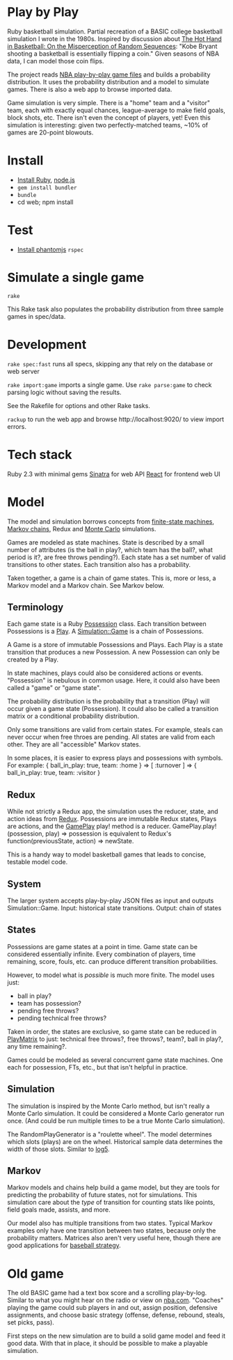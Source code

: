 Play by Play
============
Ruby basketball simulation. Partial recreation of a BASIC college basketball simulation I wrote in the 1980s. Inspired by discussion about
[The Hot Hand in Basketball: On the Misperception of Random Sequences](http://bit.ly/1PkU2Qh):
"Kobe Bryant shooting a basketball is essentially flipping a coin." Given seasons of NBA data, I can model those coin flips.

The project reads [NBA play-by-play game files](/) and builds a probability distribution. It uses the probability distribution and a model to
simulate games. There is also a web app to browse imported data.

Game simulation is very simple. There is a "home" team and a "visitor" team, each with exactly equal chances, league-average to make field
goals, block shots, etc. There isn't even the concept of players, yet! Even this simulation is interesting: given two perfectly-matched
teams, ~10% of games are 20-point blowouts.

Install
=======
 * [Install Ruby](https://www.ruby-lang.org/en/documentation/installation/), [node.js](https://nodejs.org/en/download/)
 * `gem install bundler`
 * `bundle`
 * cd web; npm install

Test
====
 * [Install phantomjs](http://phantomjs.org/download.html)
`rspec`

Simulate a single game
======================
`rake`

This Rake task also populates the probability distribution from three sample games in spec/data.

Development
===========
`rake spec:fast` runs all specs, skipping any that rely on the database or web server

`rake import:game` imports a single game. Use `rake parse:game` to check parsing logic without saving the results.

See the Rakefile for options and other Rake tasks.

`rackup` to run the web app and browse http://localhost:9020/ to view import errors.

Tech stack
==========
Ruby 2.3 with minimal gems
[Sinatra](http://www.sinatrarb.com/) for web API
[React](https://facebook.github.io/react/) for frontend web UI

Model
=====
The model and simulation borrows concepts from [finite-state machines](https://en.wikipedia.org/wiki/Finite-state_machine), [Markov chains](https://en.wikipedia.org/wiki/Markov_chain), Redux and [Monte Carlo](https://en.wikipedia.org/wiki/Monte_Carlo_method) simulations.

Games are modeled as state machines. State is described by a small number of attributes (is the ball in play?, which team has the ball?, what period is it?, are free throws pending?). Each state has a set number of valid transitions to other states. Each transition also has a probability.

Taken together, a game is a chain of game states. This is, more or less, a Markov model and a Markov chain. See Markov below.

Terminology
-----------
Each game state is a Ruby [Possession](lib/play_by_play/model/possession.rb) class. Each transition between Possessions is a [Play](lib/play_by_play/model/play.rb). A [Simulation::Game](lib/play_by_play/simulation/game.rb) is a chain of Possessions.

A Game is a store of immutable Possessions and Plays. Each Play is a state transition that produces a new Possession. A new Possession can only be created by a Play.

In state machines, plays could also be considered actions or events. "Possession" is  nebulous in common usage. Here, it could also have been called a "game" or "game state".

The probability distribution is the probability that a transition (Play) will occur given a game state (Possession). It could also be called a transition matrix or a conditional probability distribution.

Only some transitions are valid from certain states. For example, steals can never occur when free throes are pending. All states are valid from each other. They are all "accessible" Markov states.

In some places, it is easier to express plays and possessions with symbols. For example: { ball_in_play: true, team: :home } => [ :turnover ] => { ball_in_play: true, team: :visitor }

Redux
-----
While not strictly a Redux app, the simulation uses the reducer, state, and action ideas from [Redux](http://redux.js.org/docs/basics/Reducers.html). Possessions are immutable Redux states, Plays are actions, and the [GamePlay](lib/play_by_play/model/game_play.rb) play! method is a reducer. GamePlay.play!(possession, play) => possession is equivalent to Redux's function(previousState, action) => newState.

This is a handy way to model basketball games that leads to concise, testable model code.

System
------

The larger system accepts play-by-play JSON files as input and outputs Simulation::Game.
Input: historical state transitions. Output: chain of states

States
------
Possessions are game states at a point in time. Game state can be considered essentially infinite. Every combination of players, time remaining, score, fouls, etc. can produce different transition probabilities.

However, to model what is _possible_ is much more finite. The model uses just:
 * ball in play?
 * team has possession?
 * pending free throws?
 * pending technical free throws?

Taken in order, the states are exclusive, so game state can be reduced in [PlayMatrix](lib/play_by_play/model/play_matrix.rb) to just: technical free throws?, free throws?, team?, ball in play?, any time remaining?.

Games could be modeled as several concurrent game state machines. One each for possession, FTs, etc., but that isn't helpful in practice.

Simulation
----------
The simulation is inspired by the Monte Carlo method, but isn't really a Monte Carlo simulation. It could be considered a Monte Carlo generator run once. (And could be run multiple times to be a true Monte Carlo simulation).

The RandomPlayGenerator is a "roulette wheel". The model determines which slots (plays) are on the wheel. Historical sample data determines the width of those slots. Similar to [log5](https://web.archive.org/web/20140123014747/http://www.chancesis.com/2010/10/03/the-origins-of-log5).

Markov
------
Markov models and chains help build a game model, but they are tools for predicting the probability of future states, not for simulations. This simulation care about the *type* of transition for counting stats like points, field goals made, assists, and more.

Our model also has multiple transitions from two states. Typical Markov examples only have one transition between two states, because only the probability matters. Matrices also aren't very useful here, though there are good applications for [baseball strategy](http://www.pankin.com/markov/theory.htm).

Old game
========
The old BASIC game had a text box score and a scrolling play-by-log. Similar to what you might hear on the radio or view on [nba.com](http://stats.nba.com/game/#!/20160108/playbyplay/#qtr1). "Coaches" playing the game could sub players in and out, assign position, defensive assignments, and choose basic strategy (offense, defense, rebound, steals, set picks, pass).

First steps on the new simulation are to build a solid game model and feed it good data. With that in place, it should be possible to make a playable simulation.
